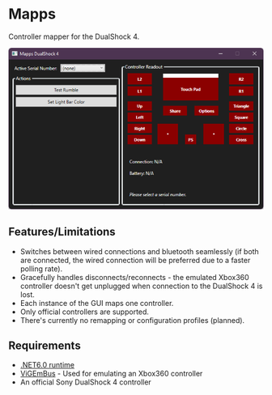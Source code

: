 # Mapps
Controller mapper for the DualShock 4.

![](screenshot.png)

## Features/Limitations

* Switches between wired connections and bluetooth seamlessly (if both are connected, the wired connection will be preferred due to a faster polling rate).
* Gracefully handles disconnects/reconnects - the emulated Xbox360 controller doesn't get unplugged when connection to the DualShock 4 is lost.
* Each instance of the GUI maps one controller.
* Only official controllers are supported.
* There's currently no remapping or configuration profiles (planned).

## Requirements

* [.NET6.0 runtime](https://dotnet.microsoft.com/en-us/download/dotnet/6.0)
* [ViGEmBus](https://github.com/ViGEm/ViGEmBus/releases/latest) - Used for emulating an Xbox360 controller
* An official Sony DualShock 4 controller
